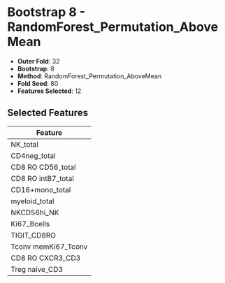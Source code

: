 # Bootstrap 8 - RandomForest_Permutation_AboveMean

- **Outer Fold**: 32
- **Bootstrap**: 8
- **Method**: RandomForest_Permutation_AboveMean
- **Fold Seed**: 80
- **Features Selected**: 12

## Selected Features

| Feature |
|---------|
| NK_total |
| CD4neg_total |
| CD8 RO CD56_total |
| CD8 RO intB7_total |
| CD16+mono_total |
| myeloid_total |
| NKCD56hi_NK |
| Ki67_Bcells |
| TIGIT_CD8RO |
| Tconv memKi67_Tconv |
| CD8 RO CXCR3_CD3 |
| Treg naive_CD3 |
